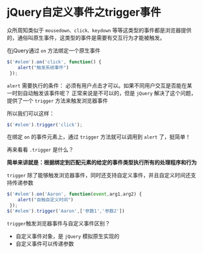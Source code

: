 # jQuery自定义事件之trigger事件 

众所周知类似于 `mousedown、click、keydown` 等等这类型的事件都是浏览器提供的，通俗叫原生事件，这类型的事件是需要有交互行为才能被触发。

在jQuery通过 `on` 方法绑定一个原生事件

```js
$('#elem').on('click', function() {
    alert("触发系统事件")
 });
```

`alert` 需要执行的条件： 必须有用户点击才可以。如果不同用户交互是否能在某一时刻自动触发该事件呢？ 正常来说是不可以的，但是 `jQuery` 解决了这个问题，提供了一个 `trigger` 方法来触发浏览器事件

所以我们可以这样：

```js
$('#elem').trigger('click');
```

在绑定 `on` 的事件元素上，通过 `trigger` 方法就可以调用到 `alert` 了，挺简单！

再来看看 `.trigger` 是什么？

**简单来讲就是：根据绑定到匹配元素的给定的事件类型执行所有的处理程序和行为** 

`trigger` 除了能够触发浏览器事件，同时还支持自定义事件，并且自定义时间还支持传递参数

```js
$('#elem').on('Aaron', function(event,arg1,arg2) {
    alert("自触自定义时间")
 });
$('#elem').trigger('Aaron',['参数1','参数2'])
```

`trigger`触发浏览器事件与自定义事件区别？

* 自定义事件对象，是 `jQuery` 模拟原生实现的
* 自定义事件可以传递参数

